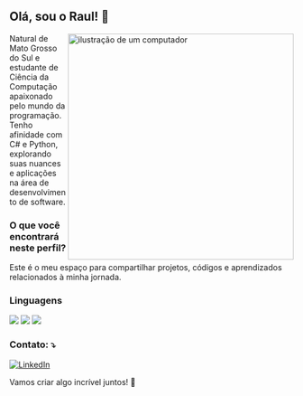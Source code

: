 <h2>Olá, sou o Raul! 👋</h2>
<img src="https://raw.githubusercontent.com/MicaelliMedeiros/micaellimedeiros/master/image/computer-illustration.png" alt="ilustração de um computador" min-width="400px" max-width="400px" width="400px" align="right">

<p align="left"> 
 Natural de Mato Grosso do Sul e estudante de Ciência da Computação apaixonado pelo mundo da programação. Tenho afinidade com C# e Python, explorando suas nuances e aplicações na área de desenvolvimento de software.
</p>

<p align="left">
  <h3>O que você encontrará neste perfil?</h3>
  Este é o meu espaço para compartilhar projetos, códigos e aprendizados relacionados à minha jornada.
</p>

<p align="left">
  <h3>Linguagens</h3>
  <p>
  <img src="https://img.shields.io/badge/Python-14354C?style=for-the-badge&logo=python&logoColor=white">
  <img src="https://img.shields.io/badge/C%23-239120?style=for-the-badge&logo=c-sharp&logoColor=white">
  <img src="https://img.shields.io/badge/.NET-5C2D91?style=for-the-badge&logo=.net&logoColor=white"></p>
</p>

<p align="left">
  <h3>Contato: ⤵️</h3>
</p>

<p align="left">
  <a href="#" title="LinkedIn">
  <img src="https://img.shields.io/badge/-Linkedin-0e76a8?style=flat-square&logo=Linkedin&logoColor=white&link=LINK-DO-SEU-LINKEDIN" alt="LinkedIn"/></a>
</p>

<p align="left">
Vamos criar algo incrível juntos! 🚀
  </p>

